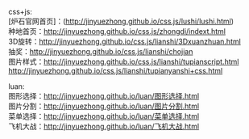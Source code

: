 css+js:<br/>
[炉石官网首页]：(http://jinyuezhong.github.io/css.js/lushi/lushi.html)<br/>
种地首页：http://jinyuezhong.github.io/css.js/zhongdi/indext.html<br/>
3D旋转：http://jinyuezhong.github.io/css.js/lianshi/3Dxuanzhuan.html<br/>
抽奖：http://jinyuezhong.github.io/css.js/lianshi/chojian<br/>
图片样式：http://jinyuezhong.github.io/css.js/lianshi/tupianscript.html<br/>
         http://jinyuezhong.github.io/css.js/lianshi/tupianyanshi+css.html<br/>

luan:<br/>
图形选择：http://jinyuezhong.github.io/luan/图形选择.html<br/>
图片分割：http://jinyuezhong.github.io/luan/图片分割.html<br/>
菜单选择：http://jinyuezhong.github.io/luan/菜单选择.html<br/>
飞机大战：http://jinyuezhong.github.io/luan/飞机大战.html<br/>

